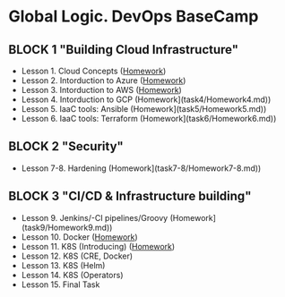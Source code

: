 # Global Logic. DevOps BaseCamp
## BLOCK 1 "Building Cloud Infrastructure"		
- Lesson 1. Cloud Concepts ([Homework](Task1%20Clouds/README.md))
- Lesson 2. Intorduction to Azure ([Homework](Task2%20Azure/Readme.md))
- Lesson 3. Intorduction to AWS ([Homework](Task3%20AWS/Readme.md))
- Lesson 4. Intorduction to GCP (Homework](task4/Homework4.md))
- Lesson 5. IaaC tools: Ansible (Homework](task5/Homework5.md))
- Lesson 6. IaaC tools: Terraform (Homework](task6/Homework6.md))
## BLOCK 2 "Security"		
- Lesson 7-8. Hardening (Homework](task7-8/Homework7-8.md))
## BLOCK 3 "CI/CD & Infrastructure building"
- Lesson 9. Jenkins/-CI pipelines/Groovy (Homework](task9/Homework9.md))
- Lesson 10. Docker ([Homework](Task10%20Docker/Readme.md))
- Lesson 11. K8S (Introducing) ([Homework](Task11%20K8S/Readme.md))
- Lesson 12. K8S (CRE, Docker)
- Lesson 13. K8S (Helm)
- Lesson 14. K8S (Operators)
- Lesson 15. Final Task
